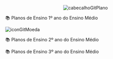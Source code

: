 <div align="center">

![cabecalhoGitPlano](https://github.com/user-attachments/assets/a70d6731-91b2-453b-afcd-9755b1794f5e)

</div>

📚 Planos de Ensino 1º ano do Ensino Médio

![iconGitMoeda](https://github.com/user-attachments/assets/b33b82c4-b95f-463f-b151-dfb8b700870b) 

📚 Planos de Ensino 2º ano do Ensino Médio

📚 Planos de Ensino 3º ano do Ensino Médio
